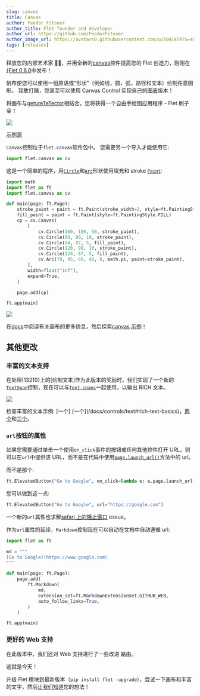 ```yaml
---
slug: canvas
title: Canvas
author: Feodor Fitsner
author_title: Flet founder and developer
author_url: https://github.com/FeodorFitsner
author_image_url: https://avatars0.githubusercontent.com/u/5041459?s=400&v=4
tags: [releases]
---
```


释放您的内部艺术家 🧑‍🎨，并用全新的[canvas](/docs/controls/canvas)控件提高您的 Flet 创造力，刚刚在[{Flet 0.6.0](https://pypi.org/project/flet/)中发布！

帆布使您可以使用一组原语或“形状”（例如线，圆，弧，路径和文本）绘制任意图形。 我敢打赌，您甚至可以使用 Canvas Control 实现自己的[图表](/blog/flet-charts)版本！

将画布与[getureTeTector](/docs/controls/gesturedetector)相结合，您将获得一个自由手绘图应用程序 - Flet 刷子 😀！

<img src="/website/img/docs/controls/canvas/canvas-flet-brush.gif" className="screenshot-70 screenshot-rounded"/>

[示例源](https://github.com/flet-dev/examples/blob/main/python/controls/canvas/canvas-flet-brush.py)

`Canvas`控制位于`flet.canvas`软件包中。 您需要另一个导入才能使用它:

```python
import flet.canvas as cv
```

这是一个简单的程序，用[`Circle`](/docs/controls/canvas#circle-shape-properties)和[`Arc`](/docs/controls/canvas#arc-shape-properties)形状使用填充和 stroke [`Paint`](/docs/controls/canvas#paint-properties):

```python
import math
import flet as ft
import flet.canvas as cv

def main(page: ft.Page):
    stroke_paint = paint = ft.Paint(stroke_width=2, style=ft.PaintingStyle.STROKE)
    fill_paint = paint = ft.Paint(style=ft.PaintingStyle.FILL)
    cp = cv.Canvas(
        [
            cv.Circle(100, 100, 50, stroke_paint),
            cv.Circle(80, 90, 10, stroke_paint),
            cv.Circle(84, 87, 5, fill_paint),
            cv.Circle(120, 90, 10, stroke_paint),
            cv.Circle(124, 87, 5, fill_paint),
            cv.Arc(70, 95, 60, 40, 0, math.pi, paint=stroke_paint),
        ],
        width=float("inf"),
        expand=True,
    )

    page.add(cp)

ft.app(main)
```

<img src="/website/img/docs/controls/canvas/canvas-face.png" className="screenshot-30"/>

在[docs](/docs/controls/canvas)中阅读有关画布的更多信息，然后探索[canvas 示例](https://github.com/flet-dev/examples/tree/main/python/controls/canvas)！

## 其他更改

### 丰富的文本支持

在处理[13210}上的[绘制文本]作为此版本的奖励时，我们实现了一个新的[`TextSpan`](/docs/controls/text#textspan-properties)控制，现在可以与[`Text.spans`](/docs/controls/text#spans)一起使用，以输出 RICH 文本。

<img src="/website/img/docs/controls/text/richtext-borders-stroke.png" className="screenshot-60" />

检查丰富的文本示例: [一个] {一个](/docs/controls/text#rich-text-basics)，[两个](/docs/controls/text#rich-text-with-borders-and-stroke)和[三个](/docs/controls/text#rich-text-with-gradient)。

### `url`按钮的属性

如果您需要通过单击一个使用`on_click`事件的按钮或任何其他控件打开 URL，则可以在`url`中提供该 URL，而不是在代码中使用[`page.launch_url()`](/docs/controls/page#launch_urlurl)方法中的 url。

而不是那个:

```python
ft.ElevatedButton("Go to Google", on_click=lambda e: e.page.launch_url("https://google.com"))
```

您可以做到这一点:

```python
ft.ElevatedButton("Go to Google", url="https://google.com")
```

一个新的`url`属性也求解[safari 上的阻止窗口](https://github.com/flet-dev/flet/issues/1105) essue。

作为`url`属性的延续，`Markdown`控制现在可以自动在文档中自动遵循 url:

```python
import flet as ft

md = """
[Go to Google](https://www.google.com)
"""

def main(page: ft.Page):
    page.add(
        ft.Markdown(
            md,
            extension_set=ft.MarkdownExtensionSet.GITHUB_WEB,
            auto_follow_links=True,
        )
    )

ft.app(main)
```

### 更好的 Web 支持

在此版本中，我们还对 Web 支持进行了一些改进 路由。

这就是今天！

升级 Flet 模块到最新版本（`pip install flet -upgrade`），尝试一下画布和丰富的文字，然后[让我们知道](https://discord.gg/dzWXP8SHG8)您的想法！
